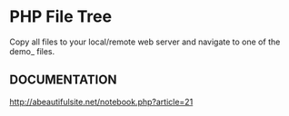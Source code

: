 # PHP File Tree

Copy all files to your local/remote web server and navigate to one of the demo_ files.

DOCUMENTATION
------------------------------

http://abeautifulsite.net/notebook.php?article=21